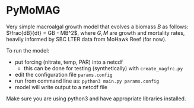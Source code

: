 # PyMoMAG
Very simple macroalgal growth model that evolves a biomass $B$ as follows:
$\frac{dB}{dt} = GB - MB^2$, where $G,M$ are growth and mortality rates, heavily informed by SBC LTER data from MoHawk Reef (for now).

To run the model:
- put forcing (nitrate, temp, PAR) into a netcdf
  - this can be done for testing (synthetically) with `create_magfrc.py`
- edit the configuration file `params.config`
- run from command line as: `python3 main.py params.config`
- model will write output to a netcdf file

Make sure you are using python3 and have appropriate libraries installed.
